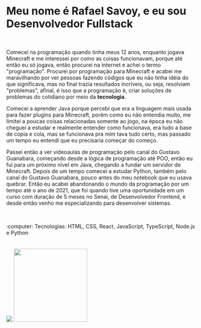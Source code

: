 <h1>Meu nome é Rafael Savoy, e eu sou Desenvolvedor Fullstack</h1> 
<br>
<p>Comecei na programação quando tinha meus 12 anos, enquanto jogava Minecraft e me interessei por como as coisas funcionavam, porque até então eu só jogava, então procurei na internet e achei o termo "programação". Procurei por programação para Minecraft e acabei me maravilhando por ver pessoas fazendo códigos que eu não tinha idéia do que significava, mas no final trazia resultados incríveis, ou seja, resolviam "problemas", afinal, é isso que a programação é, criar soluções de problemas do cotidiano por meio da <strong>tecnologia</strong>.</p>
<p>Comecei a aprender Java porque percebi que era a linguagem mais usada para fazer plugins para Minecraft, porém como eu não entendia muito, me limitei a poucas coisas relacionadas somente ao jogo, na época eu não cheguei a estudar e realmente entender como funcionava, era tudo a base de copia e cola, mas se funcionava pra mim tava tudo certo, mas passado um tempo eu entendi que eu precisaria começar do começo.</p>
<p>Passei então a ver videoaulas de programação pelo canal do Gustavo Guanabara, começando desde a lógica de programação até POO, então eu fui para um próximo nível em Java, chegando a fundar um servidor de Minecraft. Depois de um tempo comecei a estudar Python, também pelo canal do Gustavo Guanabara, pouco antes do meu notebook que eu usava quebrar. Então eu acabei abandonando o mundo da programação por um tempo até o ano de 2021, que foi quando tive uma oportunidade em um curso com duração de 5 meses no Senai, de Desenvolvedor Frontend, e desde então venho me especializando para desenvolver sistemas.</p>
<br>
<p> :computer: Tecnologias: HTML, CSS, React, JavaScript, TypeScript, Node.js e Python
<br>
<br>
<br>
<img src="https://github-readme-stats.vercel.app/api?username=rafaelsavoy&show_icons=true&theme=&include_all_commits=true&count_private=true">
<img src="https://github-readme-stats.vercel.app/api/top-langs/?username=rafaelsavoy" height="195">
